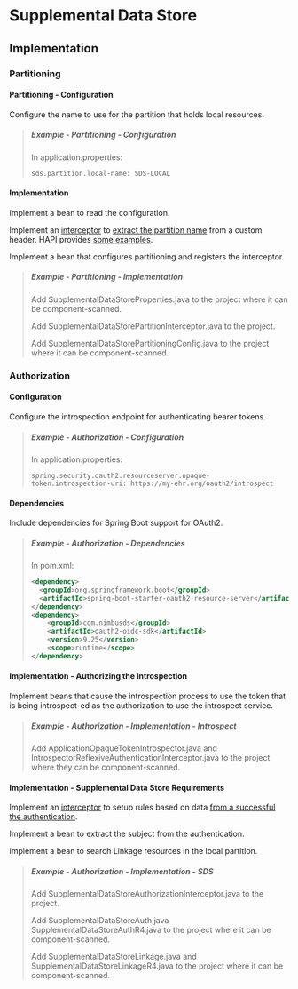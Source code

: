# Supplemental Data Store

## Implementation

### Partitioning

#### Partitioning - Configuration

Configure the name to use for the partition that holds local resources.

> ##### Example - Partitioning - Configuration
> In application.properties:
>
> `sds.partition.local-name: SDS-LOCAL`
>

#### Implementation

Implement a bean to read the configuration.

Implement an [interceptor](https://hapifhir.io/hapi-fhir/docs/interceptors/server_interceptors.html)
to [extract the partition name](https://hapifhir.io/hapi-fhir/docs/server_jpa_partitioning/partitioning.html)
from a custom header.
HAPI
provides [some examples](https://hapifhir.io/hapi-fhir/docs/server_jpa_partitioning/partition_interceptor_examples.html).

Implement a bean that configures partitioning and registers the interceptor.

> ##### Example - Partitioning - Implementation
>
> Add SupplementalDataStoreProperties.java to the project
> where it can be component-scanned.
>
> Add SupplementalDataStorePartitionInterceptor.java to the project.
>
> Add SupplementalDataStorePartitioningConfig.java to the project
> where it can be component-scanned.
>

### Authorization

#### Configuration

Configure the introspection endpoint for authenticating bearer tokens.

> ##### Example - Authorization - Configuration
> In application.properties:
>
> `spring.security.oauth2.resourceserver.opaque-token.introspection-uri: https://my-ehr.org/oauth2/introspect`
>

#### Dependencies

Include dependencies for Spring Boot support for OAuth2.

> ##### Example - Authorization - Dependencies
> In pom.xml:
>
> ```xml
> <dependency>
> 	<groupId>org.springframework.boot</groupId>
> 	<artifactId>spring-boot-starter-oauth2-resource-server</artifactId>
> </dependency>
> <dependency>
>     <groupId>com.nimbusds</groupId>
>     <artifactId>oauth2-oidc-sdk</artifactId>
>     <version>9.25</version>
>     <scope>runtime</scope>
> </dependency>
> ```
>

#### Implementation - Authorizing the Introspection

Implement beans that cause the introspection process to use the token
that is being introspect-ed as the authorization to use
the introspect service.

> ##### Example - Authorization - Implementation - Introspect
>
> Add ApplicationOpaqueTokenIntrospector.java
> and IntrospectorReflexiveAuthenticationInterceptor.java to the project
> where they can be component-scanned.
>

#### Implementation - Supplemental Data Store Requirements

Implement an [interceptor](https://hapifhir.io/hapi-fhir/docs/interceptors/server_interceptors.html)
to setup rules based on
data [from a successful the authentication](https://hapifhir.io/hapi-fhir/docs/security/authorization_interceptor.html).

Implement a bean to extract the subject from the authentication.

Implement a bean to search Linkage resources in the local partition.

> ##### Example - Authorization - Implementation - SDS
>
> Add SupplementalDataStoreAuthorizationInterceptor.java to the project.
>
> Add SupplementalDataStoreAuth.java SupplementalDataStoreAuthR4.java to the project
> where it can be component-scanned.
>
> Add SupplementalDataStoreLinkage.java and SupplementalDataStoreLinkageR4.java to the project
> where it can be component-scanned.
> 

